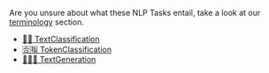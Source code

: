 Are you unsure about what these NLP Tasks entail, take a look at our [terminology](/getting_started/terminology) section.

- [📕📗 TextClassification](./text_classification)
- [🈴🈯️ TokenClassification](./token_classification)
- [👨🏽💬 TextGeneration](./text_generation)